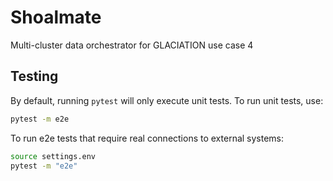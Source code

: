 # Shoalmate

Multi-cluster data orchestrator for GLACIATION use case 4

## Testing

By default, running `pytest` will only execute unit tests. To run unit tests, use:

```bash
pytest -m e2e
```

To run e2e tests that require real connections to external systems:

```bash
source settings.env
pytest -m "e2e"
```
